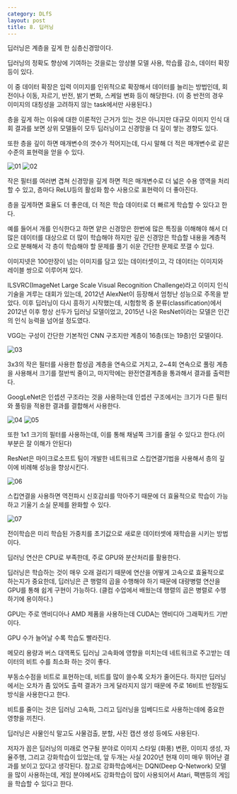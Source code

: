 ```yaml
---
category: DLfS
layout: post
title: 8. 딥러닝
---
```


딥러닝은 계층을 깊게 한 심층신경망이다.

딥러닝의 정확도 향상에 기여하는 것을로는 앙상블 모델 사용, 학습률 감소, 데이터 확장 등이 있다.

이 중 데이터 확장은 입력 이미지를 인위적으로 확장해서 데이터를 늘리는 방법인데, 회전이나 이동, 자르기, 반전, 밝기 변화, 스케일 변화 등이 해당한다. (이 중 반전의 경우 이미지의 대칭성을 고려하지 않는 task에서만 사용된다.)

층을 깊게 하는 이유에 대한 이론적인 근거가 있는 것은 아니지만 대규모 이미지 인식 대회 결과를 보면 상위 모델들이 모두 딥러닝이고 신경망을 더 깊이 쌓는 경향도 있다.

또한 층을 깊이 하면 매개변수의 갯수가 적어지는데, 다시 말해 더 적은 매개변수로 같은 수준의 표현력을 얻을 수 있다.

![01](https://gityunjae.github.io/images/Chap08/01.png)
![02](https://gityunjae.github.io/images/Chap08/02.png)

작은 필터를 여러변 겹쳐 신경망을 깊게 하면 적은 매개변수로 더 넓은 수용 영역을 처리할 수 있고, 층마다 ReLU등의 활성화 함수 사용으로 표현력이 더 좋아진다.

층을 깊게하면 효율도 더 좋은데, 더 적은 학습 데이터로 더 빠르게 학습할 수 있다고 한다.

예를 들어서 개를 인식한다고 하면 얕은 신경망은 한번에 많은 특징을 이해해야 해서 더 많은 데이터를 대상으로 더 많이 학습해야 하지만 깊은 신경망은 학습할 내용을 계층적으로 분해해서 각 층이 학습해야 할 문제를 풀기 쉬운 간단한 문제로 쪼갤 수 있다.

이미지넷은 100만장이 넘는 이미지를 담고 있는 데이터셋이고, 각 데이터는 이미지와 레이블 쌍으로 이루어져 있다.

ILSVRC(ImageNet Large Scale Visual Recognition Challenge)라고 이미지 인식 기술을 겨루는 대회가 있는데, 2012년 AlexNet이 등장해서 엄청난 성능으로 주목을 받았다.
이후 딥러닝이 다시 흥하기 시작했는데, 시험항목 중 분류(classification)에서 2012년 이후 항상 선두가 딥러닝 모델이었고, 2015년 나온 ResNet이라는 모델은 인간의 인식 능력을 넘어설 정도였다.

VGG는 구성이 간단한 기본적인 CNN 구조지만 계층이 16층(또는 19층)인 모델이다.

![03](https://gityunjae.github.io/images/Chap08/03.png)

3x3의 작은 필터를 사용한 합성곱 계층을 연속으로 거치고, 2~4회 연속으로 풀링 계층을 사용해서 크기를 절반씩 줄이고, 마지막에는 완전연결계층을 통과해서 결과를 출력한다.

GoogLeNet은 인셉션 구조라는 것을 사용하는데 인셉션 구조에서는 크기가 다른 필터와 풀링을 적용한 결과를 결합해서 사용한다.

![04](https://gityunjae.github.io/images/Chap08/04.png)
![05](https://gityunjae.github.io/images/Chap08/05.jpg)

또한 1x1 크기의 필터를 사용하는데, 이를 통해 채널쪽 크기를 줄일 수 있다고 한다.(이 부분은 잘 이해가 안된다)

ResNet은 마이크로소프트 팀이 개발한 네트워크로 스킵연결기법을 사용해서 층의 깊이에 비례해 성능을 향상시킨다.

![06](https://gityunjae.github.io/images/Chap08/06.png)

스킵연결을 사용하면 역전파시 신호감쇠를 막아주기 때문에 더 효율적으로 학습이 가능하고 기울기 소실 문제를 완화할 수 있다.

![07](https://gityunjae.github.io/images/Chap08/07.png)

전이학습은 미리 학습된 가중치를 초기값으로 새로운 데이터셋에 재학습을 시키는 방법이다.

딥러닝 연산은 CPU로 부족한데, 주로 GPU와 분산처리를 활용한다.

딥러닝은 학습하는 것이 매우 오래 걸리기 때문에 연산을 어떻게 고속으로 효율적으로 하는지가 중요한데, 딥러닝은 큰 행렬의 곱을 수행해야 하기 때문에 대량병렬 연산을 GPU를 통해 쉽게 구현이 가능하다. (클컴 수업에서 배웠는데 행렬의 곱은 병렬로 수행하기에 용이하다.)

GPU는 주로 엔비디아나 AMD 제품을 사용하는데 CUDA는 엔비디아 그래픽카드 기반이다.

GPU 수가 늘어날 수록 학습도 빨라진다.

메모리 용량과 버스 대역폭도 딥러닝 고속화에 영향을 미치는데 네트워크로 주고받는 데이터의 비트 수를 최소화 하는 것이 좋다.

부동소수점을 비트로 표현하는데, 비트를 많이 쓸수록 오차가 줄어든다. 하지만 딥러닝에서는 오차가 좀 있어도 출력 결과가 크게 달라지지 않기 때문에 주로 16비트 반정밀도 방식을 사용한다고 한다. 

비트를 줄이는 것은 딥러닝 고속화, 그리고 딥러닝을 임베디드로 사용하는데에 중요한 영향을 끼친다.

딥러닝은 사물인식 말고도 사물검출, 분할, 사진 캡션 생성 등에도 사용된다.

저자가 꼽은 딥러닝의 미래로 연구될 분야로 이미지 스타일 (화풍) 변환, 이미지 생성, 자율주행, 그리고 강화학습이 있었는데, 앞 두개는 사실 2020년 현재 이미 매우 뛰어난 결과를 보이고 있다고 생각된다. 참고로 강화학습에서는 DQN(Deep Q-Network) 모델을 많이 사용하는데, 게임 분야에서도 강화학습이 많이 사용되어서 Atari, 팩맨등의 게임을 학습할 수 있다고 한다.
